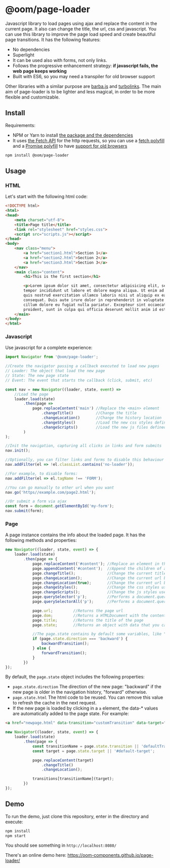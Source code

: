 # @oom/page-loader

Javascript library to load pages using ajax and replace the content in the current page. It also can change the title, the url, css and javascript. You can use this library to improve the page load speed and create beautiful page transitions. It has the following features:

* No dependencies
* Superlight
* It can be used also with forms, not only links.
* Follows the progressive enhancement strategy: **if javascript fails, the web page keeps working**
* Built with ES6, so you may need a transpiler for old browser support

Other libraries with a similar purpose are [barba.js](https://github.com/luruke/barba.js/) and [turbolinks](https://github.com/turbolinks/turbolinks). The main aim of page-loader is to be lighter and less magical, in order to be more flexible and customizable.

## Install

Requirements:

* NPM or Yarn to install [the package and the dependencies](https://www.npmjs.com/@oom/page-loader)
* It uses [the Fetch API](https://developer.mozilla.org/en-US/docs/Web/API/Fetch_API) for the http requests, so you can use a [fetch polyfill](https://github.com/github/fetch) and a [Promise polyfill](https://github.com/taylorhakes/promise-polyfill) to have [support for old browsers](https://caniuse.com/#feat=fetch)

```sh
npm install @oom/page-loader
```

## Usage

### HTML

Let's start with the following html code:

```html
<!DOCTYPE html>
<html>
<head>
    <meta charset="utf-8">
    <title>Page title</title>
    <link rel="stylesheet" href="styles.css">
    <script src="scripts.js"></script>
</head>
<body>
    <nav class="menu">
        <a href="section1.html">Section 1</a>
        <a href="section2.html">Section 2</a>
        <a href="section3.html">Section 3</a>
    </nav>
    <main class="content">
        <h1>This is the first section</h1>

        <p>Lorem ipsum dolor sit amet, consectetur adipisicing elit, sed do eiusmod
        tempor incididunt ut labore et dolore magna aliqua. Ut enim ad minim veniam,
        quis nostrud exercitation ullamco laboris nisi ut aliquip ex ea commodo
        consequat. Duis aute irure dolor in reprehenderit in voluptate velit esse
        cillum dolore eu fugiat nulla pariatur. Excepteur sint occaecat cupidatat non
        proident, sunt in culpa qui officia deserunt mollit anim id est laborum.</p>
    </main>
</body>
</html>
```

### Javascript

Use javascript for a complete experience:

```js
import Navigator from '@oom/page-loader';

//Create the navigator passing a callback executed to load new pages
// Loader: The object that load the new page
// State: The new page state
// Event: The event that starts the callback (click, submit, etc)

const nav = new Navigator((loader, state, event) => 
    //Load the page
    loader.load(state)
        .then(page =>
            page.replaceContent('main') //Replace the <main> element
                .changeTitle()          //Change the title
                .changeLocation()       //Change the history location
                .changeStyles()         //Load the new css styles defined in <head> not present currently
                .changeScripts()        //Load the new js files defined in <head> not present currently
        )
);

//Init the navigation, capturing all clicks in links and form submits
nav.init();

//Optionally, you can filter links and forms to disable this behaviour
nav.addFilter(el => !el.classList.contains('no-loader'));

//For example, to disable forms:
nav.addFilter(el => el.tagName !== 'FORM');

//You can go manually to other url when you want
nav.go('https//example.com/page2.html');

//Or submit a form via ajax
const form = document.getElementById('my-form');
nav.submit(form);
```

### Page

A page instance contains the info about the loaded page. It has the following methods and properties:

```js
new Navigator((loader, state, event) => {
    loader.load(state)
        .then(page => {
            page.replaceContent('#content'); //Replace an element in the document by the same element in the page
            page.appendContent('#content');  //Append the children of an element in the page to the same element in the document
            page.changeTitle();              //Change the current title by the page title
            page.changeLocation();           //Change the current url by the page url using window.pushState()
            page.changeLocation(true);       //Change the current url by the page url using window.replaceState()
            page.changeStyles();             //Change the css styles used in the new page (<link rel="stylesheet"> in <head>)
            page.changeScripts();            //Change the js styles used in the new page (<script src="..."> in <head>)
            page.querySelector('p');         //Performs a document.querySelector in the page. Throws an exception on empty result
            page.querySelectorAll('p');      //Performs a document.querySelectorAll in the page. Throws an exception on empty result

            page.url;         //Returns the page url
            page.dom;         //Returns a HTMLDocument with the content of the page
            page.title;       //Returns the title of the page
            page.state;       //Returns an object with data that you can edit/read each time you visit that page

            //The page.state contains by default some variables, like "direction":
            if (page.state.direction === 'backward') {
                backwardTransition();
            } else {
                forwardTransition();
            }
        })
});
```

By default, the `page.state` object includes the following properties:

* `page.state.direction` The direction of the new page: "backward" if the new page is older in the navigation history, "forward" otherwise.
* `page.state.html` The html code to be reused. You can remove this value to refresh the cache in the next request.
* If the new page is loaded by clicking in a `a` element, the data-* values are automatically added to the page state. For example:

```html
<a href="newpage.html" data-transition="customTransition" data-target="#container">Click me!</a>
```

```js
new Navigator((loader, state, event) => {
    loader.load(state)
        .then(page => {
            const transitionName = page.state.transition || 'defaultTransition';
            const target = page.state.target || '#default-target';

            page.replaceContent(target)
                .changeTitle()
                .changeLocation();

            transitions[transitionName](target);
        })
});
```


## Demo

To run the demo, just clone this repository, enter in the directory and execute:

```sh
npm install
npm start
```

You should see something in `http://localhost:8080/`

There's an online demo here: https://oom-components.github.io/page-loader/
